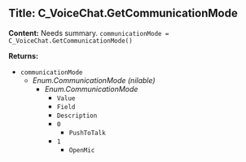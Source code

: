 ## Title: C_VoiceChat.GetCommunicationMode

**Content:**
Needs summary.
`communicationMode = C_VoiceChat.GetCommunicationMode()`

**Returns:**
- `communicationMode`
  - *Enum.CommunicationMode (nilable)*
    - *Enum.CommunicationMode*
      - `Value`
      - `Field`
      - `Description`
      - `0`
        - `PushToTalk`
      - `1`
        - `OpenMic`